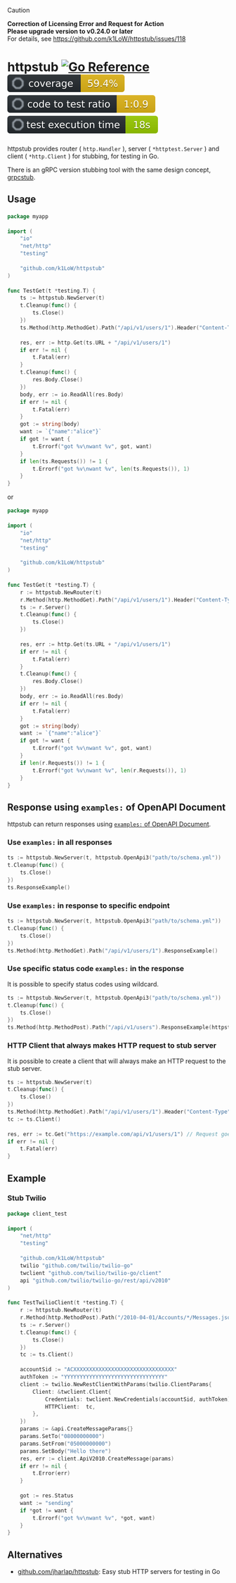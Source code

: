 > [!CAUTION]
> **Correction of Licensing Error and Request for Action**<br>
> **Please upgrade version to v0.24.0 or later**<br>
> For details, see https://github.com/k1LoW/httpstub/issues/118

# httpstub [![Go Reference](https://pkg.go.dev/badge/github.com/k1LoW/httpstub.svg)](https://pkg.go.dev/github.com/k1LoW/httpstub) ![Coverage](https://raw.githubusercontent.com/k1LoW/octocovs/main/badges/k1LoW/httpstub/coverage.svg) ![Code to Test Ratio](https://raw.githubusercontent.com/k1LoW/octocovs/main/badges/k1LoW/httpstub/ratio.svg) ![Test Execution Time](https://raw.githubusercontent.com/k1LoW/octocovs/main/badges/k1LoW/httpstub/time.svg)

httpstub provides router ( `http.Handler` ), server ( `*httptest.Server` ) and client ( `*http.Client` ) for stubbing, for testing in Go.

There is an gRPC version stubbing tool with the same design concept, [grpcstub](https://github.com/k1LoW/grpcstub).

## Usage

``` go
package myapp

import (
	"io"
	"net/http"
	"testing"

	"github.com/k1LoW/httpstub"
)

func TestGet(t *testing.T) {
	ts := httpstub.NewServer(t)
	t.Cleanup(func() {
		ts.Close()
	})
	ts.Method(http.MethodGet).Path("/api/v1/users/1").Header("Content-Type", "application/json").ResponseString(http.StatusOK, `{"name":"alice"}`)

	res, err := http.Get(ts.URL + "/api/v1/users/1")
	if err != nil {
		t.Fatal(err)
	}
	t.Cleanup(func() {
		res.Body.Close()
	})
	body, err := io.ReadAll(res.Body)
	if err != nil {
		t.Fatal(err)
	}
	got := string(body)
	want := `{"name":"alice"}`
	if got != want {
		t.Errorf("got %v\nwant %v", got, want)
	}
	if len(ts.Requests()) != 1 {
		t.Errorf("got %v\nwant %v", len(ts.Requests()), 1)
	}
}
```

or

``` go
package myapp

import (
	"io"
	"net/http"
	"testing"

	"github.com/k1LoW/httpstub"
)

func TestGet(t *testing.T) {
	r := httpstub.NewRouter(t)
	r.Method(http.MethodGet).Path("/api/v1/users/1").Header("Content-Type", "application/json").ResponseString(http.StatusOK, `{"name":"alice"}`)
	ts := r.Server()
	t.Cleanup(func() {
		ts.Close()
	})

	res, err := http.Get(ts.URL + "/api/v1/users/1")
	if err != nil {
		t.Fatal(err)
	}
	t.Cleanup(func() {
		res.Body.Close()
	})
	body, err := io.ReadAll(res.Body)
	if err != nil {
		t.Fatal(err)
	}
	got := string(body)
	want := `{"name":"alice"}`
	if got != want {
		t.Errorf("got %v\nwant %v", got, want)
	}
	if len(r.Requests()) != 1 {
		t.Errorf("got %v\nwant %v", len(r.Requests()), 1)
	}
}
```

## Response using `examples:` of OpenAPI Document

httpstub can return responses using [`examples:` of OpenAPI Document](https://swagger.io/docs/specification/adding-examples/).

### Use `examples:` in all responses

``` go
ts := httpstub.NewServer(t, httpstub.OpenApi3("path/to/schema.yml"))
t.Cleanup(func() {
	ts.Close()
})
ts.ResponseExample()
```

### Use `examples:` in response to specific endpoint

``` go
ts := httpstub.NewServer(t, httpstub.OpenApi3("path/to/schema.yml"))
t.Cleanup(func() {
	ts.Close()
})
ts.Method(http.MethodGet).Path("/api/v1/users/1").ResponseExample()
```

### Use specific status code `examples:` in the response

It is possible to specify status codes using wildcard.

``` go
ts := httpstub.NewServer(t, httpstub.OpenApi3("path/to/schema.yml"))
t.Cleanup(func() {
	ts.Close()
})
ts.Method(http.MethodPost).Path("/api/v1/users").ResponseExample(httpstub.Status("2*"))
```

### HTTP Client that always makes HTTP request to stub server

It is possible to create a client that will always make an HTTP request to the stub server.

``` go
ts := httpstub.NewServer(t)
t.Cleanup(func() {
	ts.Close()
})
ts.Method(http.MethodGet).Path("/api/v1/users/1").Header("Content-Type", "application/json").ResponseString(http.StatusOK, `{"name":"alice"}`)
tc := ts.Client()

res, err := tc.Get("https://example.com/api/v1/users/1") // Request goes to stub server instead of https://example.com
if err != nil {
	t.Fatal(err)
}
```

## Example

### Stub Twilio

``` go
package client_test

import (
	"net/http"
	"testing"

	"github.com/k1LoW/httpstub"
	twilio "github.com/twilio/twilio-go"
	twclient "github.com/twilio/twilio-go/client"
	api "github.com/twilio/twilio-go/rest/api/v2010"
)

func TestTwilioClient(t *testing.T) {
	r := httpstub.NewRouter(t)
	r.Method(http.MethodPost).Path("/2010-04-01/Accounts/*/Messages.json").ResponseString(http.StatusCreated, `{"status":"sending"}`)
	ts := r.Server()
	t.Cleanup(func() {
		ts.Close()
	})
	tc := ts.Client()

	accountSid := "ACXXXXXXXXXXXXXXXXXXXXXXXXXXXXXXXX"
	authToken := "YYYYYYYYYYYYYYYYYYYYYYYYYYYYYYYY"
	client := twilio.NewRestClientWithParams(twilio.ClientParams{
		Client: &twclient.Client{
			Credentials: twclient.NewCredentials(accountSid, authToken),
			HTTPClient:  tc,
		},
	})
	params := &api.CreateMessageParams{}
	params.SetTo("08000000000")
	params.SetFrom("05000000000")
	params.SetBody("Hello there")
	res, err := client.ApiV2010.CreateMessage(params)
	if err != nil {
		t.Error(err)
	}

	got := res.Status
	want := "sending"
	if *got != want {
		t.Errorf("got %v\nwant %v", *got, want)
	}
}
```

## Alternatives

- [github.com/jharlap/httpstub](https://github.com/jharlap/httpstub): Easy stub HTTP servers for testing in Go
